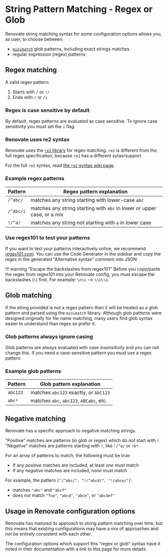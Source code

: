 # String Pattern Matching - Regex or Glob

Renovate string matching syntax for some configuration options allows you, as user, to choose between:

- [`minimatch`](https://github.com/isaacs/minimatch) glob patterns, including exact strings matches
- regular expression (regex) patterns

## Regex matching

A valid regex pattern:

1. Starts with `/` or `!/`
1. Ends with `/` or `/i`

### Regex is case sensitive by default

By default, regex patterns are evaluated as case sensitive.
To ignore case sensitivity you must set the `i` flag.

### Renovate uses re2 syntax

Renovate uses the [`re2` library](https://github.com/google/re2) for regex matching.
`re2` is different from the full regex specification, because `re2` has a different sytax/support.

For the full `re2` syntax, read [the `re2` syntax wiki page](https://github.com/google/re2/wiki/Syntax).

### Example regex patterns

| Pattern   | Regex pattern explanation                                               |
| --------- | ----------------------------------------------------------------------- |
| `/^abc/`  | matches any string starting with lower-case `abc`                       |
| `/^abc/i` | matches any string starting with `abc` in lower or upper case, or a mix |
| `!/^a/`   | matches any string not starting with `a` in lower case                  |

### Use regex101 to test your patterns

If you want to test your patterns interactively online, we recommend [regex101.com](https://regex101.com/?flavor=javascript&flags=ginst).
You can use the Code Generator in the sidebar and copy the regex in the generated "Alternative syntax" comment into JSON.

<!-- prettier-ignore -->
!!! warning "Escape the backslashes from regex101"
    Before you copy/paste the regex from regex101 into your Renovate config, you must escape the backslashes (`\`) first.
    For example: `\n\s` --> `\\n\\s`.

## Glob matching

If the string provided is not a regex pattern then it will be treated as a glob pattern and parsed using the `minimatch` library.
Although glob patterns were designed originally for file name matching, many users find glob syntax easier to understand than regex so prefer it.

### Glob patterns always ignore casing

Glob patterns are always evaluated with case _insensitivity_ and you can not change this.
If you need a case-sensitive pattern you must use a regex pattern.

### Example glob patterns

| Pattern  | Glob pattern explanation                |
| -------- | --------------------------------------- |
| `abc123` | matches `abc123` exactly, or `AbC123`   |
| `abc*`   | matches `abc`, `abc123`, `ABCabc`, etc. |

## Negative matching

Renovate has a specific approach to negative matching strings.

"Positive" matches are patterns (in glob or regex) which do _not_ start with `!`.
"Negative" matches are patterns starting with `!`, like `!/^a/` or `!b*`.

For an array of patterns to match, the following must be true:

- If any _positive_ matches are included, at least _one_ must match
- If any _negative_ matches are included, _none_ must match

For example, the pattern `["/^abc/", "!/^abcd/", "!/abce/"]`:

- matches `"abc"` and `"abcf"`
- does _not_ match `"foo"`, `"abcd"`, `"abce"`, or `"abcdef"`

## Usage in Renovate configuration options

Renovate has matured its approach to string pattern matching over time, but this means that existing configurations may have a mix of approaches and not be entirely consistent with each other.

The configuration options which support this "regex or glob" syntax have it noted in their documentation with a link to this page for more details.
